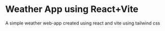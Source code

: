 # Weather App using React+Vite

A simple weather web-app created using react and vite using tailwind css
